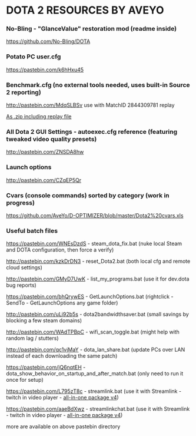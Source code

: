 # DOTA 2 RESOURCES BY AVEYO

### No-Bling - "GlanceValue" restoration mod (readme inside)
https://github.com/No-Bling/DOTA

### Potato PC user.cfg
https://pastebin.com/k6hHxu45

### Benchmark.cfg (no external tools needed, uses built-in Source 2 reporting)
http://pastebin.com/MdqSLBSv use with MatchID 2844309781 replay

[As .zip including replay file](https://github.com/AveYo/D-OPTIMIZER/releases/download/3.0/Dota_2_benchmark.zip)

### All Dota 2 GUI Settings - autoexec.cfg reference (featuring tweaked video quality presets)
http://pastebin.com/ZNSDA8hw

### Launch options
http://pastebin.com/CZqEP5Qr

### Cvars (console commands) sorted by category (work in progress)
https://github.com/AveYo/D-OPTIMIZER/blob/master/Dota2%20cvars.xls

### Useful batch files

https://pastebin.com/WNEsDzdS - steam_dota_fix.bat (nuke local Steam and DOTA configuration, then force a verify)

http://pastebin.com/kzkDrDN3 - reset_Dota2.bat (both local cfg and remote cloud settings)

http://pastebin.com/GMyD7UwK - list_my_programs.bat (use it for dev.dota bug reports)

https://pastebin.com/bhQrywES - GetLaunchOptions.bat (rightclick - SendTo - GetLaunchOptions any game folder)

http://pastebin.com/uLi92b5s - dota2bandwidthsaver.bat (small savings by blocking a few steam domains)

http://pastebin.com/WAdTPBpC - wifi_scan_toggle.bat (might help with random lag / stutters)

http://pastebin.com/qc1vjMaY - dota_lan_share.bat (update PCs over LAN instead of each downloading the same patch)

https://pastebin.com/jQ6nqtEH - dota_show_behavior_on_startup_and_after_match.bat (only need to run it once for setup)

https://pastebin.com/L795zT8c - streamlink.bat (use it with Streamlink - twitch in video player - [all-in-one package v4](https://github.com/AveYo/D-OPTIMIZER/releases/tag/0.4))

https://pastebin.com/aaeBdXwz - streamlinkchat.bat (use it with Streamlink - twitch in video player - [all-in-one package v4](https://github.com/AveYo/D-OPTIMIZER/releases/tag/0.4))

more are available on above pastebin directory
